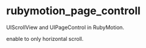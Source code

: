 rubymotion_page_controll
===================

UIScrollView and UIPageControl in RubyMotion.

enable to only horizontal scroll.
